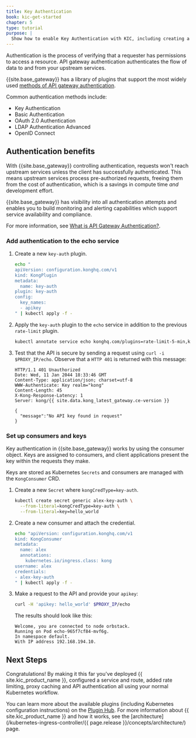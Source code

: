 ```yaml
---
title: Key Authentication
book: kic-get-started
chapter: 5
type: tutorial
purpose: |
  Show how to enable Key Authentication with KIC, including creating a consumer and a credential
---
```



Authentication is the process of verifying that a requester has permissions to access a resource. 
API gateway authentication authenticates the flow of data to and from your upstream services. 

{{site.base_gateway}} has a library of plugins that support 
the most widely used [methods of API gateway authentication](/hub/#authentication). 

Common authentication methods include:
* Key Authentication
* Basic Authentication
* OAuth 2.0 Authentication
* LDAP Authentication Advanced
* OpenID Connect

## Authentication benefits

With {{site.base_gateway}} controlling authentication, requests won't reach upstream services unless the client has successfully
authenticated. This means upstream services process pre-authorized requests, freeing them from the 
cost of authentication, which is a savings in compute time *and* development effort.

{{site.base_gateway}} has visibility into all authentication attempts and enables you to build 
monitoring and alerting capabilities which support service availability and compliance. 

For more information, see [What is API Gateway Authentication?](https://konghq.com/learning-center/api-gateway/api-gateway-authentication).

### Add authentication to the echo service

1. Create a new `key-auth` plugin.

    ```bash
    echo "
    apiVersion: configuration.konghq.com/v1
    kind: KongPlugin
    metadata:
      name: key-auth
    plugin: key-auth
    config:
      key_names:
      - apikey
    " | kubectl apply -f -
    ```

1. Apply the `key-auth` plugin to the `echo` service in addition to the previous `rate-limit` plugin.

    ```bash
    kubectl annotate service echo konghq.com/plugins=rate-limit-5-min,key-auth --overwrite
    ```

1. Test that the API is secure by sending a request using `curl -i $PROXY_IP/echo`. Observe that a `HTTP 401` is returned with this message:

    ```text
    HTTP/1.1 401 Unauthorized
    Date: Wed, 11 Jan 2044 18:33:46 GMT
    Content-Type: application/json; charset=utf-8
    WWW-Authenticate: Key realm="kong"
    Content-Length: 45
    X-Kong-Response-Latency: 1
    Server: kong/{{ site.data.kong_latest_gateway.ce-version }}

    {
      "message":"No API key found in request"
    }
    ```

### Set up consumers and keys 

Key authentication in {{site.base_gateway}} works by using the consumer object. Keys are assigned to consumers, and client applications present the key within the requests they make.

Keys are stored as Kubernetes `Secrets` and consumers are managed with the `KongConsumer` CRD.

1. Create a new `Secret` where `kongCredType=key-auth`. 

    ```bash
    kubectl create secret generic alex-key-auth \
      --from-literal=kongCredType=key-auth \
      --from-literal=key=hello_world
    ```

1. Create a new consumer and attach the credential.

    ```bash
    echo "apiVersion: configuration.konghq.com/v1
    kind: KongConsumer
    metadata:
      name: alex
      annotations:
        kubernetes.io/ingress.class: kong
    username: alex
    credentials:
    - alex-key-auth
    " | kubectl apply -f -
    ```

1. Make a request to the API and provide your `apikey`:

    ```bash
    curl -H 'apikey: hello_world' $PROXY_IP/echo
    ```

    The results should look like this:

    ```
    Welcome, you are connected to node orbstack.
    Running on Pod echo-965f7cf84-mvf6g.
    In namespace default.
    With IP address 192.168.194.10.
    ```

## Next Steps

Congratulations! By making it this far you've deployed {{ site.kic_product_name }}, configured a service and route, added rate limiting, proxy caching and API authentication all using your normal Kubernetes workflow.

You can learn more about the available plugins (including Kubernetes configuration instructions) on the [Plugin Hub](/hub/). For more information about {{ site.kic_product_name }} and how it works, see the [architecture](/kubernetes-ingress-controller/{{ page.release }}/concepts/architecture/) page.
